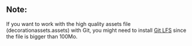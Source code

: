## Note:
If you want to work with the high quality assets file (decorationassets.assets) with Git, you might need to install [Git LFS](https://www.atlassian.com/git/tutorials/git-lfs) since the file is bigger than 100Mo.<br>
